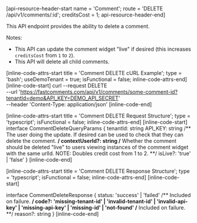 [api-resource-header-start name = 'Comment'; route = 'DELETE /api/v1/comments/:id'; creditsCost = 1; api-resource-header-end]

This API endpoint provides the ability to delete a comment.

Notes:

- This API can update the comment widget "live" if desired (this increases `creditsCost` from `1` to `2`).
- This API will delete all child comments.

[inline-code-attrs-start title = 'Comment DELETE cURL Example'; type = 'bash'; useDemoTenant = true; isFunctional = false; inline-code-attrs-end]
[inline-code-start]
curl --request DELETE \
  --url 'https://fastcomments.com/api/v1/comments/some-comment-id?tenantId=demo&API_KEY=DEMO_API_SECRET' \
  --header 'Content-Type: application/json'
[inline-code-end]


[inline-code-attrs-start title = 'Comment DELETE Request Structure'; type = 'typescript'; isFunctional = false; inline-code-attrs-end]
[inline-code-start]
interface CommentDeleteQueryParams {
    tenantId: string
    API_KEY: string
	/** The user doing the update. If desired can be used to check that they can delete the comment.  **/
    contextUserId?: string
	/** Whether the comment should be deleted "live" to users viewing instances of the comment widget with the same urlId. NOTE: Doubles credit cost from 1 to 2. **/
    isLive?: 'true' | 'false'
}
[inline-code-end]

[inline-code-attrs-start title = 'Comment DELETE Response Structure'; type = 'typescript'; isFunctional = false; inline-code-attrs-end]
[inline-code-start]

interface CommentDeleteResponse {
    status: 'success' | 'failed'
    /** Included on failure. **/
    code?: 'missing-tenant-id' | 'invalid-tenant-id' | 'invalid-api-key' | 'missing-api-key' | 'missing-id' | 'not-found'
    /** Included on failure. **/
    reason?: string
}
[inline-code-end]
